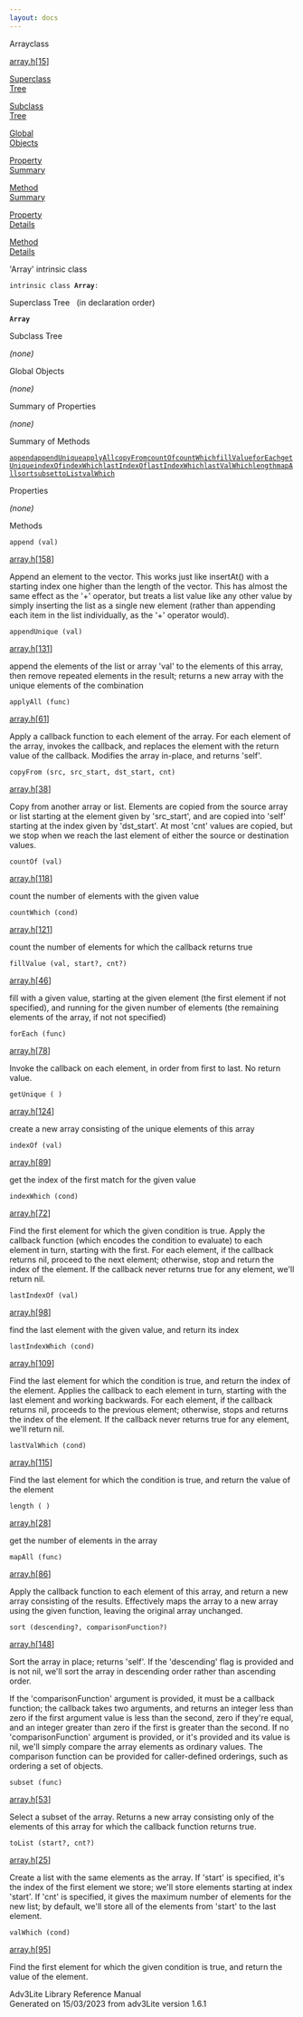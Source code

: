 ```yaml
---
layout: docs
---
```

<span class="title">Array</span><span class="type">class</span>

[array.h](../file/array.h.html)\[[15](../source/array.h.html#15)\]

[Superclass  
Tree](#_SuperClassTree_)

[Subclass  
Tree](#_SubClassTree_)

[Global  
Objects](#_ObjectSummary_)

[Property  
Summary](#_PropSummary_)

[Method  
Summary](#_MethodSummary_)

[Property  
Details](#_Properties_)

[Method  
Details](#_Methods_)

<div class="fdesc">

'Array' intrinsic class

`intrinsic class `**`Array`**` : `

</div>

<span id="_SuperClassTree_"></span>

<div class="mjhd">

<span class="hdln">Superclass Tree</span>   (in declaration order)

</div>

**`Array`**  
<span id="_SubClassTree_"></span>

<div class="mjhd">

<span class="hdln">Subclass Tree</span>  

</div>

*(none)* <span id="_ObjectSummary_"></span>

<div class="mjhd">

<span class="hdln">Global Objects</span>  

</div>

*(none)* <span id="_PropSummary_"></span>

<div class="mjhd">

<span class="hdln">Summary of Properties</span>  

</div>



*(none)* <span id="_MethodSummary_"></span>

<div class="mjhd">

<span class="hdln">Summary of Methods</span>  

</div>

[`append`](#append)[`appendUnique`](#appendUnique)[`applyAll`](#applyAll)[`copyFrom`](#copyFrom)[`countOf`](#countOf)[`countWhich`](#countWhich)[`fillValue`](#fillValue)[`forEach`](#forEach)[`getUnique`](#getUnique)[`indexOf`](#indexOf)[`indexWhich`](#indexWhich)[`lastIndexOf`](#lastIndexOf)[`lastIndexWhich`](#lastIndexWhich)[`lastValWhich`](#lastValWhich)[`length`](#length)[`mapAll`](#mapAll)[`sort`](#sort)[`subset`](#subset)[`toList`](#toList)[`valWhich`](#valWhich)

<span id="_Properties_"></span>

<div class="mjhd">

<span class="hdln">Properties</span>  

</div>

*(none)* <span id="_Methods_"></span>

<div class="mjhd">

<span class="hdln">Methods</span>  

</div>

<span id="append"></span>

`append (val)`

[array.h](../file/array.h.html)\[[158](../source/array.h.html#158)\]

<div class="desc">

Append an element to the vector. This works just like insertAt() with a
starting index one higher than the length of the vector. This has almost
the same effect as the '+' operator, but treats a list value like any
other value by simply inserting the list as a single new element (rather
than appending each item in the list individually, as the '+' operator
would).

</div>

<span id="appendUnique"></span>

`appendUnique (val)`

[array.h](../file/array.h.html)\[[131](../source/array.h.html#131)\]

<div class="desc">

append the elements of the list or array 'val' to the elements of this
array, then remove repeated elements in the result; returns a new array
with the unique elements of the combination

</div>

<span id="applyAll"></span>

`applyAll (func)`

[array.h](../file/array.h.html)\[[61](../source/array.h.html#61)\]

<div class="desc">

Apply a callback function to each element of the array. For each element
of the array, invokes the callback, and replaces the element with the
return value of the callback. Modifies the array in-place, and returns
'self'.

</div>

<span id="copyFrom"></span>

`copyFrom (src, src_start, dst_start, cnt)`

[array.h](../file/array.h.html)\[[38](../source/array.h.html#38)\]

<div class="desc">

Copy from another array or list. Elements are copied from the source
array or list starting at the element given by 'src_start', and are
copied into 'self' starting at the index given by 'dst_start'. At most
'cnt' values are copied, but we stop when we reach the last element of
either the source or destination values.

</div>

<span id="countOf"></span>

`countOf (val)`

[array.h](../file/array.h.html)\[[118](../source/array.h.html#118)\]

<div class="desc">

count the number of elements with the given value

</div>

<span id="countWhich"></span>

`countWhich (cond)`

[array.h](../file/array.h.html)\[[121](../source/array.h.html#121)\]

<div class="desc">

count the number of elements for which the callback returns true

</div>

<span id="fillValue"></span>

`fillValue (val, start?, cnt?)`

[array.h](../file/array.h.html)\[[46](../source/array.h.html#46)\]

<div class="desc">

fill with a given value, starting at the given element (the first
element if not specified), and running for the given number of elements
(the remaining elements of the array, if not not specified)

</div>

<span id="forEach"></span>

`forEach (func)`

[array.h](../file/array.h.html)\[[78](../source/array.h.html#78)\]

<div class="desc">

Invoke the callback on each element, in order from first to last. No
return value.

</div>

<span id="getUnique"></span>

`getUnique ( )`

[array.h](../file/array.h.html)\[[124](../source/array.h.html#124)\]

<div class="desc">

create a new array consisting of the unique elements of this array

</div>

<span id="indexOf"></span>

`indexOf (val)`

[array.h](../file/array.h.html)\[[89](../source/array.h.html#89)\]

<div class="desc">

get the index of the first match for the given value

</div>

<span id="indexWhich"></span>

`indexWhich (cond)`

[array.h](../file/array.h.html)\[[72](../source/array.h.html#72)\]

<div class="desc">

Find the first element for which the given condition is true. Apply the
callback function (which encodes the condition to evaluate) to each
element in turn, starting with the first. For each element, if the
callback returns nil, proceed to the next element; otherwise, stop and
return the index of the element. If the callback never returns true for
any element, we'll return nil.

</div>

<span id="lastIndexOf"></span>

`lastIndexOf (val)`

[array.h](../file/array.h.html)\[[98](../source/array.h.html#98)\]

<div class="desc">

find the last element with the given value, and return its index

</div>

<span id="lastIndexWhich"></span>

`lastIndexWhich (cond)`

[array.h](../file/array.h.html)\[[109](../source/array.h.html#109)\]

<div class="desc">

Find the last element for which the condition is true, and return the
index of the element. Applies the callback to each element in turn,
starting with the last element and working backwards. For each element,
if the callback returns nil, proceeds to the previous element;
otherwise, stops and returns the index of the element. If the callback
never returns true for any element, we'll return nil.

</div>

<span id="lastValWhich"></span>

`lastValWhich (cond)`

[array.h](../file/array.h.html)\[[115](../source/array.h.html#115)\]

<div class="desc">

Find the last element for which the condition is true, and return the
value of the element

</div>

<span id="length"></span>

`length ( )`

[array.h](../file/array.h.html)\[[28](../source/array.h.html#28)\]

<div class="desc">

get the number of elements in the array

</div>

<span id="mapAll"></span>

`mapAll (func)`

[array.h](../file/array.h.html)\[[86](../source/array.h.html#86)\]

<div class="desc">

Apply the callback function to each element of this array, and return a
new array consisting of the results. Effectively maps the array to a new
array using the given function, leaving the original array unchanged.

</div>

<span id="sort"></span>

`sort (descending?, comparisonFunction?)`

[array.h](../file/array.h.html)\[[148](../source/array.h.html#148)\]

<div class="desc">

Sort the array in place; returns 'self'. If the 'descending' flag is
provided and is not nil, we'll sort the array in descending order rather
than ascending order.

If the 'comparisonFunction' argument is provided, it must be a callback
function; the callback takes two arguments, and returns an integer less
than zero if the first argument value is less than the second, zero if
they're equal, and an integer greater than zero if the first is greater
than the second. If no 'comparisonFunction' argument is provided, or
it's provided and its value is nil, we'll simply compare the array
elements as ordinary values. The comparison function can be provided for
caller-defined orderings, such as ordering a set of objects.

</div>

<span id="subset"></span>

`subset (func)`

[array.h](../file/array.h.html)\[[53](../source/array.h.html#53)\]

<div class="desc">

Select a subset of the array. Returns a new array consisting only of the
elements of this array for which the callback function returns true.

</div>

<span id="toList"></span>

`toList (start?, cnt?)`

[array.h](../file/array.h.html)\[[25](../source/array.h.html#25)\]

<div class="desc">

Create a list with the same elements as the array. If 'start' is
specified, it's the index of the first element we store; we'll store
elements starting at index 'start'. If 'cnt' is specified, it gives the
maximum number of elements for the new list; by default, we'll store all
of the elements from 'start' to the last element.

</div>

<span id="valWhich"></span>

`valWhich (cond)`

[array.h](../file/array.h.html)\[[95](../source/array.h.html#95)\]

<div class="desc">

Find the first element for which the given condition is true, and return
the value of the element.

</div>

<div class="ftr">

Adv3Lite Library Reference Manual  
Generated on 15/03/2023 from adv3Lite version 1.6.1

</div>
